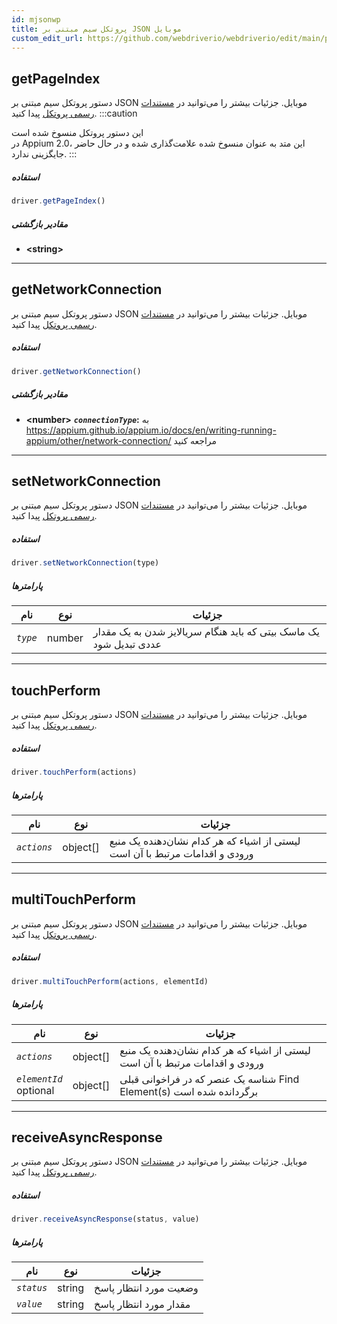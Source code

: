 ```yaml
---
id: mjsonwp
title: پروتکل سیم مبتنی بر JSON موبایل
custom_edit_url: https://github.com/webdriverio/webdriverio/edit/main/packages/wdio-protocols/src/protocols/mjsonwp.ts
---
```


## getPageIndex
دستور پروتکل سیم مبتنی بر JSON موبایل. جزئیات بیشتر را می‌توانید در [مستندات رسمی پروتکل](https://github.com/appium/appium-base-driver/blob/master/docs/mjsonwp/protocol-methods.md#mobile-json-wire-protocol-endpoints) پیدا کنید.
:::caution

این دستور پروتکل منسوخ شده است<br />در Appium 2.0، این متد به عنوان منسوخ شده علامت‌گذاری شده و در حال حاضر جایگزینی ندارد.
:::

##### استفاده

```js
driver.getPageIndex()
```


##### مقادیر بازگشتی

- **&lt;string&gt;**



---

## getNetworkConnection
دستور پروتکل سیم مبتنی بر JSON موبایل. جزئیات بیشتر را می‌توانید در [مستندات رسمی پروتکل](https://github.com/SeleniumHQ/mobile-spec/blob/master/spec-draft.md#device-modes) پیدا کنید.

##### استفاده

```js
driver.getNetworkConnection()
```


##### مقادیر بازگشتی

- **&lt;number&gt;**
            **<code><var>connectionType</var></code>:** به https://appium.github.io/appium.io/docs/en/writing-running-appium/other/network-connection/ مراجعه کنید


---

## setNetworkConnection
دستور پروتکل سیم مبتنی بر JSON موبایل. جزئیات بیشتر را می‌توانید در [مستندات رسمی پروتکل](https://github.com/SeleniumHQ/mobile-spec/blob/master/spec-draft.md#device-modes) پیدا کنید.

##### استفاده

```js
driver.setNetworkConnection(type)
```


##### پارامترها

<table>
  <thead>
    <tr>
      <th>نام</th><th>نوع</th><th>جزئیات</th>
    </tr>
  </thead>
  <tbody>
    <tr>
      <td><code><var>type</var></code></td>
      <td>number</td>
      <td>یک ماسک بیتی که باید هنگام سریالایز شدن به یک مقدار عددی تبدیل شود</td>
    </tr>
  </tbody>
</table>



---

## touchPerform
دستور پروتکل سیم مبتنی بر JSON موبایل. جزئیات بیشتر را می‌توانید در [مستندات رسمی پروتکل](https://github.com/SeleniumHQ/mobile-spec/blob/master/spec-draft.md#touch-gestures) پیدا کنید.

##### استفاده

```js
driver.touchPerform(actions)
```


##### پارامترها

<table>
  <thead>
    <tr>
      <th>نام</th><th>نوع</th><th>جزئیات</th>
    </tr>
  </thead>
  <tbody>
    <tr>
      <td><code><var>actions</var></code></td>
      <td>object[]</td>
      <td>لیستی از اشیاء که هر کدام نشان‌دهنده یک منبع ورودی و اقدامات مرتبط با آن است</td>
    </tr>
  </tbody>
</table>



---

## multiTouchPerform
دستور پروتکل سیم مبتنی بر JSON موبایل. جزئیات بیشتر را می‌توانید در [مستندات رسمی پروتکل](https://github.com/SeleniumHQ/mobile-spec/blob/master/spec-draft.md#touch-gestures) پیدا کنید.

##### استفاده

```js
driver.multiTouchPerform(actions, elementId)
```


##### پارامترها

<table>
  <thead>
    <tr>
      <th>نام</th><th>نوع</th><th>جزئیات</th>
    </tr>
  </thead>
  <tbody>
    <tr>
      <td><code><var>actions</var></code></td>
      <td>object[]</td>
      <td>لیستی از اشیاء که هر کدام نشان‌دهنده یک منبع ورودی و اقدامات مرتبط با آن است</td>
    </tr>
    <tr>
      <td><code><var>elementId</var></code><br /><span className="label labelWarning">optional</span></td>
      <td>object[]</td>
      <td>شناسه یک عنصر که در فراخوانی قبلی Find Element(s) برگردانده شده است</td>
    </tr>
  </tbody>
</table>



---

## receiveAsyncResponse
دستور پروتکل سیم مبتنی بر JSON موبایل. جزئیات بیشتر را می‌توانید در [مستندات رسمی پروتکل](https://github.com/appium/appium-base-driver/blob/master/docs/mjsonwp/protocol-methods.md#mobile-json-wire-protocol-endpoints) پیدا کنید.

##### استفاده

```js
driver.receiveAsyncResponse(status, value)
```


##### پارامترها

<table>
  <thead>
    <tr>
      <th>نام</th><th>نوع</th><th>جزئیات</th>
    </tr>
  </thead>
  <tbody>
    <tr>
      <td><code><var>status</var></code></td>
      <td>string</td>
      <td>وضعیت مورد انتظار پاسخ</td>
    </tr>
    <tr>
      <td><code><var>value</var></code></td>
      <td>string</td>
      <td>مقدار مورد انتظار پاسخ</td>
    </tr>
  </tbody>
</table>